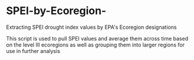 # SPEI-by-Ecoregion-
Extracting SPEI drought index values by EPA's Ecoregion designations 

This script is used to pull SPEI values and average them across time based on the level III ecoregions as well as grouping them into larger regions for use in further analysis
